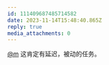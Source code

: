 ```yaml
---
id: 111409687485714582
date: 2023-11-14T15:48:40.865Z
reply: true
media_attachments: 0
---
```


[@m](https://ima.cm/@m) 这肯定有延迟，被动的任务。


